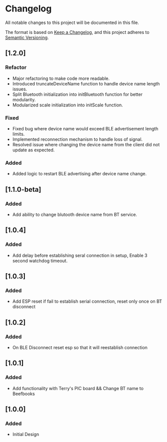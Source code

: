 # Changelog

All notable changes to this project will be documented in this file.

The format is based on [Keep a Changelog](https://keepachangelog.com/en/1.0.0/),
and this project adheres to [Semantic Versioning](https://semver.org/spec/v2.0.0.html).

## [1.2.0]

### Refactor

- Major refactoring to make code more readable.
- Introduced truncateDeviceName function to handle device name length issues.
- Split Bluetooth initialization into initBluetooth function for better modularity.
- Modularized scale initialization into initScale function.

### Fixed

- Fixed bug where device name would exceed BLE advertisement length limits.
- Implemented reconnection mechanism to handle loss of signal.
- Resolved issue where changing the device name from the client did not update as expected.

### Added

- Added logic to restart BLE advertising after device name change.

## [1.1.0-beta]

### Added

- Add ability to change blutooth device name from BT service.

## [1.0.4]

### Added
 - Add delay before establishing seral connection in setup, Enable 3 second watchdog timeout.

## [1.0.3]

### Added
 - Add ESP reset if fail to establish serial connection, reset only once on BT disconnect

## [1.0.2]

### Added
 - On BLE Disconnect reset esp so that it will reestablish connection

## [1.0.1]

### Added
 - Add functionality with Terry's PIC board && Change BT name to Beefbooks

## [1.0.0]

### Added
 - Initial Design
